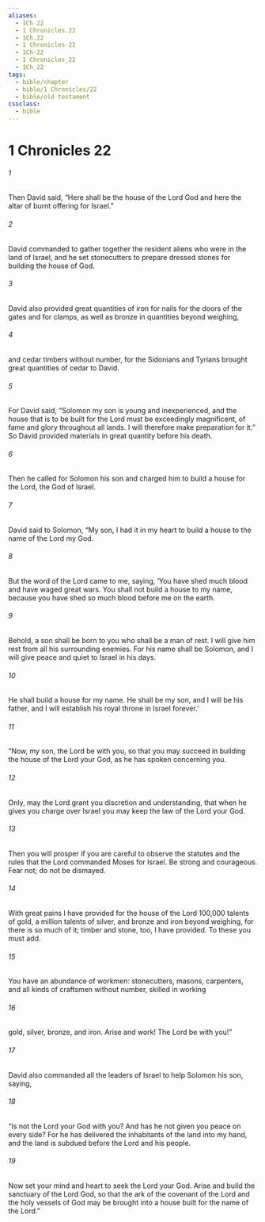 ```yaml
---
aliases:
  - 1Ch 22
  - 1 Chronicles.22
  - 1Ch.22
  - 1 Chronicles-22
  - 1Ch-22
  - 1 Chronicles_22
  - 1Ch_22
tags:
  - bible/chapter
  - bible/1 Chronicles/22
  - bible/old testament
cssclass:
  - bible
---
```


# 1 Chronicles 22

###### 1
Then David said, “Here shall be the house of the Lord God and here the altar of burnt offering for Israel.”
###### 2
David commanded to gather together the resident aliens who were in the land of Israel, and he set stonecutters to prepare dressed stones for building the house of God.
###### 3
David also provided great quantities of iron for nails for the doors of the gates and for clamps, as well as bronze in quantities beyond weighing,
###### 4
and cedar timbers without number, for the Sidonians and Tyrians brought great quantities of cedar to David.
###### 5
For David said, “Solomon my son is young and inexperienced, and the house that is to be built for the Lord must be exceedingly magnificent, of fame and glory throughout all lands. I will therefore make preparation for it.” So David provided materials in great quantity before his death.
###### 6
Then he called for Solomon his son and charged him to build a house for the Lord, the God of Israel.
###### 7
David said to Solomon, “My son, I had it in my heart to build a house to the name of the Lord my God.
###### 8
But the word of the Lord came to me, saying, ‘You have shed much blood and have waged great wars. You shall not build a house to my name, because you have shed so much blood before me on the earth.
###### 9
Behold, a son shall be born to you who shall be a man of rest. I will give him rest from all his surrounding enemies. For his name shall be Solomon, and I will give peace and quiet to Israel in his days.
###### 10
He shall build a house for my name. He shall be my son, and I will be his father, and I will establish his royal throne in Israel forever.’
###### 11
“Now, my son, the Lord be with you, so that you may succeed in building the house of the Lord your God, as he has spoken concerning you.
###### 12
Only, may the Lord grant you discretion and understanding, that when he gives you charge over Israel you may keep the law of the Lord your God.
###### 13
Then you will prosper if you are careful to observe the statutes and the rules that the Lord commanded Moses for Israel. Be strong and courageous. Fear not; do not be dismayed.
###### 14
With great pains I have provided for the house of the Lord 100,000 talents of gold, a million talents of silver, and bronze and iron beyond weighing, for there is so much of it; timber and stone, too, I have provided. To these you must add.
###### 15
You have an abundance of workmen: stonecutters, masons, carpenters, and all kinds of craftsmen without number, skilled in working
###### 16
gold, silver, bronze, and iron. Arise and work! The Lord be with you!”
###### 17
David also commanded all the leaders of Israel to help Solomon his son, saying,
###### 18
“Is not the Lord your God with you? And has he not given you peace on every side? For he has delivered the inhabitants of the land into my hand, and the land is subdued before the Lord and his people.
###### 19
Now set your mind and heart to seek the Lord your God. Arise and build the sanctuary of the Lord God, so that the ark of the covenant of the Lord and the holy vessels of God may be brought into a house built for the name of the Lord.”


